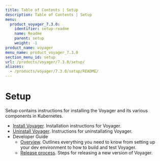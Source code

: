 ```yaml
---
title: Table of Contents | Setup
description: Table of Contents | Setup
menu:
  product_voyager_7.3.0:
    identifier: setup-readme
    name: Readme
    parent: setup
    weight: -1
product_name: voyager
menu_name: product_voyager_7.3.0
section_menu_id: setup
url: /products/voyager/7.3.0/setup/
aliases:
  - /products/voyager/7.3.0/setup/README/
---
```

# Setup

Setup contains instructions for installing the Voyager and its various components in Kubernetes.

- [Install Voyager](/docs/setup/install.md). Installation instructions for Voyager.
- [Uninstall Voyager](/docs/setup/uninstall.md). Instructions for uninstallating Voyager.
- Developer Guide
  - [Overview](/docs/setup/developer-guide/overview.md). Outlines everything you need to know from setting up your dev environment to how to build and test Voyager.
  - [Release process](/docs/setup/developer-guide/release.md). Steps for releasing a new version of Voyager.
